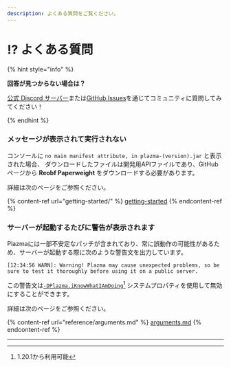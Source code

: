 ```yaml
---
description: よくある質問をご覧ください。
---
```


# ⁉️ よくある質問

{% hint style="info" %}

**回答が見つからない場合は？**

[公式 Discord サーバー](https://discord.gg/MmfC52K8A8)または[GitHub Issues](https://github.com/PlazmaMC/PlazmaBukkit/issues)を通じてコミュニティに質問してみてください！

{% endhint %}

### メッセージが表示されて実行されない

コンソールに `no main manifest attribute, in plazma-(version).jar` と表示された場合、
ダウンロードしたファイルは開発用APIファイルであり、GitHubページから **Reobf Paperweight** をダウンロードする必要があります。

詳細は次のページをご参照ください。

{% content-ref url="getting-started/" %}
[getting-started](getting-started#id-2)
{% endcontent-ref %}

### サーバーが起動するたびに警告が表示されます

Plazmaには一部不安定なパッチが含まれており、常に誤動作の可能性があるため、サーバーが起動する際に次のような警告文を出力しています。

```log
[12:34:56 WARN]: Warning! Plazma may cause unexpected problems, so be sure to test it thoroughly before using it on a public server.
```

この警告文は[`-DPlazma.iKnowWhatIAmDoing`](#user-content-fn-1)[^1] システムプロパティを使用して無効にすることができます。

詳細は次のページをご参照ください。

{% content-ref url="reference/arguments.md" %}
[arguments.md](reference/arguments.md#plazma.iknowwhatiamdoing)
{% endcontent-ref %}

***

[^1]: 1.20.1から利用可能
